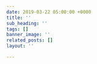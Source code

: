```yaml
---
date: 2019-03-22 05:00:00 +0000
title: ''
sub_heading: ''
tags: []
banner_image: ''
related_posts: []
layout: ''

---
```

